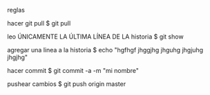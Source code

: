 reglas

hacer git pull
$ git pull

leo ÚNICAMENTE LA ÚLTIMA LÍNEA DE LA historia
$ git show

agregar una linea a la historia
$ echo "hgfhgf jhggjhg jhguhg jhgjuhg jhgjhg"

hacer commit
$ git commit -a -m "mi nombre"

pushear cambios
$ git push origin master
